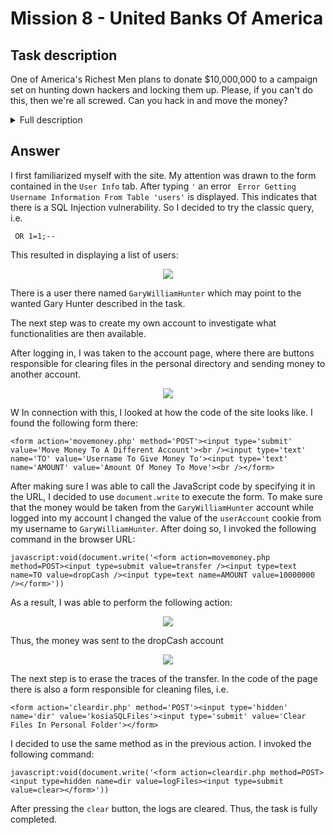 # Mission 8 - United Banks Of America

## Task description

One of America's Richest Men plans to donate $10,000,000 to a campaign set on hunting down hackers and locking them up. Please, if you can't do this, then we're all screwed. Can you hack in and move the money?

<details>
  <summary>Full description</summary>


From: DarkOneWithANeed

Message: Hey man, you gotta help me out, Gary Hunter, one of the richest men in America, has just deposited $10,000,000 into his bank account at the United Banks Of America and plans to donate that money to a campaign to hunt down and lock up all hackers. Now I've tried hacking [their site](https://www.hackthissite.org/missions/realistic/8) but I'm just not good enough. That's why I need your help, Here's a list of your objectives:
1. Find the account of Gary Hunter (I don't know his account name).
2. Move the $10,000,000 into the account `dropCash`.
3. Clear The Logs, They're held in the folder `logFiles`.
I really hope you can do this, because if you can't we're all screwed

</details>

## Answer

I first familiarized myself with the site. My attention was drawn to the form contained in the `User Info` tab. After typing `'` an error ` Error Getting Username Information From Table 'users'` is displayed. This indicates that there is a SQL Injection vulnerability. So I decided to try the classic query, i.e.

``` OR 1=1;--```

This resulted in displaying a list of users:

<p align="center">
  <img src="images/user_list.png">
</p>

There is a user there named `GaryWilliamHunter` which may point to the wanted Gary Hunter described in the task.

The next step was to create my own account to investigate what functionalities are then available.

After logging in, I was taken to the account page, where there are buttons responsible for clearing files in the personal directory and sending money to another account.

<p align="center">
  <img src="images/forms.png">
</p>

W In connection with this, I looked at how the code of the site looks like. I found the following form there:

```
<form action='movemoney.php' method='POST'><input type='submit' value='Move Money To A Different Account'><br /><input type='text' name='TO' value='Username To Give Money To'><input type='text' name='AMOUNT' value='Amount Of Money To Move'><br /></form>
```

After making sure I was able to call the JavaScript code by specifying it in the URL, I decided to use `document.write` to execute the form. To make sure that the money would be taken from the `GaryWilliamHunter` account while logged into my account I changed the value of the `userAccount` cookie from my username to `GaryWilliamHunter`. After doing so, I invoked the following command in the browser URL:

```
javascript:void(document.write('<form action=movemoney.php method=POST><input type=submit value=transfer /><input type=text name=TO value=dropCash /><input type=text name=AMOUNT value=10000000 /></form>'))
```

As a result, I was able to perform the following action:

<p align="center">
  <img src="images/transfer.png">
</p>

Thus, the money was sent to the dropCash account

<p align="center">
  <img src="images/clear.png">
</p>


The next step is to erase the traces of the transfer. In the code of the page there is also a form responsible for cleaning files, i.e.

```
<form action='cleardir.php' method='POST'><input type='hidden' name='dir' value='kosiaSQLFiles'><input type='submit' value='Clear Files In Personal Folder'></form>
```

I decided to use the same method as in the previous action. I invoked the following command:

```
javascript:void(document.write('<form action=cleardir.php method=POST><input type=hidden name=dir value=logFiles><input type=submit value=clear></form>'))
```

After pressing the `clear` button, the logs are cleared. Thus, the task is fully completed.
